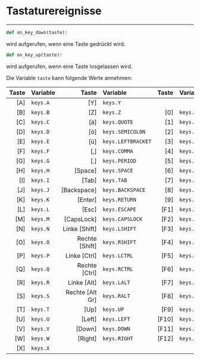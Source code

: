 # Tastaturereignisse
---

~~~ python
def on_key_down(taste):
~~~
wird aufgerufen, wenn eine Taste gedrückt wird.

~~~ python
def on_key_up(taste):
~~~
wird aufgerufen, wenn eine Taste losgelassen wird.

Die Variable `taste` kann folgende Werte annehmen:

| Taste | Variable |           Taste | Variable           | Taste | Variable   |
| -----:|:-------- | ---------------:|:------------------ | -----:|:---------- |
|   [A] | `keys.A` |             [Y] | `keys.Y`           |       |            |
|   [B] | `keys.B` |             [Z] | `keys.Z`           |   [0] | `keys.K_0` |
|   [C] | `keys.C` |             [ä] | `keys.QUOTE`       |   [1] | `keys.K_1` |
|   [D] | `keys.D` |             [ö] | `keys.SEMICOLON`   |   [2] | `keys.K_2` |
|   [E] | `keys.E` |             [ü] | `keys.LEFTBRACKET` |   [3] | `keys.K_3` |
|   [F] | `keys.F` |             [,] | `keys.COMMA`       |   [4] | `keys.K_4` |
|   [G] | `keys.G` |             [.] | `keys.PERIOD`      |   [5] | `keys.K_5` |
|   [H] | `keys.H` |         [Space] | `keys.SPACE`       |   [6] | `keys.K_6` |
|   [I] | `keys.I` |           [Tab] | `keys.TAB`         |   [7] | `keys.K_7` |
|   [J] | `keys.J` |     [Backspace] | `keys.BACKSPACE`   |   [8] | `keys.K_8` |
|   [K] | `keys.K` |         [Enter] | `keys.RETURN`      |   [9] | `keys.K_9` |
|   [L] | `keys.L` |           [Esc] | `keys.ESCAPE`      |  [F1] | `keys.F1`  |
|   [M] | `keys.M` |      [CapsLock] | `keys.CAPSLOCK`    |  [F2] | `keys.F2`  |
|   [N] | `keys.N` |   Linke [Shift] | `keys.LSHIFT`      |  [F3] | `keys.F3`  |
|   [O] | `keys.O` |  Rechte [Shift] | `keys.RSHIFT`      |  [F4] | `keys.F4`  |
|   [P] | `keys.P` |    Linke [Ctrl] | `keys.LCTRL`       |  [F5] | `keys.F5`  |
|   [Q] | `keys.Q` |   Rechte [Ctrl] | `keys.RCTRL`       |  [F6] | `keys.F6`  |
|   [R] | `keys.R` |     Linke [Alt] | `keys.LALT`        |  [F7] | `keys.F7`  |
|   [S] | `keys.S` | Rechte [Alt Gr] | `keys.RALT`        |  [F8] | `keys.F8`  |
|   [T] | `keys.T` |            [Up] | `keys.UP`          |  [F9] | `keys.F9`  |
|   [U] | `keys.U` |          [Left] | `keys.LEFT`        | [F10] | `keys.F10` |
|   [V] | `keys.V` |          [Down] | `keys.DOWN`        | [F11] | `keys.F11` |
|   [W] | `keys.W` |         [Right] | `keys.RIGHT`       | [F12] | `keys.F12` |
|   [X] | `keys.X` |                 |                    |       |            |
